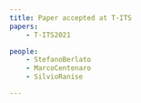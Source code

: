 ```yaml
---
title: Paper accepted at T-ITS
papers:
    - T-ITS2021

people:
    - StefanoBerlato
    - MarcoCentenaro
    - SilvioRanise

---
```

